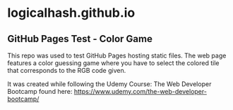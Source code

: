# logicalhash.github.io
## GitHub Pages Test - Color Game

This repo was used to test GitHub Pages hosting static files. 
The web page features a color guessing game where you have to select the colored tile that corresponds to the RGB code given.

It was created while following the Udemy Course: The Web Developer Bootcamp found here: https://www.udemy.com/the-web-developer-bootcamp/
